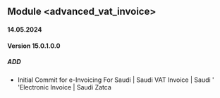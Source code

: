## Module <advanced_vat_invoice>

#### 14.05.2024
#### Version 15.0.1.0.0
##### ADD

- Initial Commit for e-Invoicing For Saudi | Saudi VAT Invoice | Saudi '
            'Electronic Invoice | Saudi Zatca

